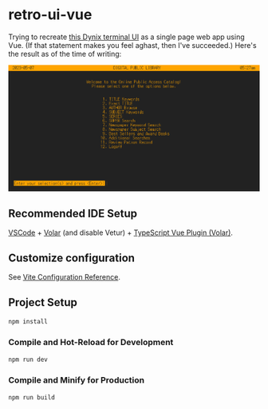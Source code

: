 # retro-ui-vue

Trying to recreate [this Dynix terminal UI](https://en.wikipedia.org/wiki/Dynix_(software)#/media/File:Dynix-Main-Menu-via-Telnet.jpg) as a single page web app using Vue. (If that statement makes you feel aghast, then I've succeeded.) Here's the result as of the time of writing:

![Screenshot of a web page that recreates a terminal user interface](assets/screenshot.png)

## Recommended IDE Setup

[VSCode](https://code.visualstudio.com/) + [Volar](https://marketplace.visualstudio.com/items?itemName=Vue.volar) (and disable Vetur) + [TypeScript Vue Plugin (Volar)](https://marketplace.visualstudio.com/items?itemName=Vue.vscode-typescript-vue-plugin).

## Customize configuration

See [Vite Configuration Reference](https://vitejs.dev/config/).

## Project Setup

```sh
npm install
```

### Compile and Hot-Reload for Development

```sh
npm run dev
```

### Compile and Minify for Production

```sh
npm run build
```
